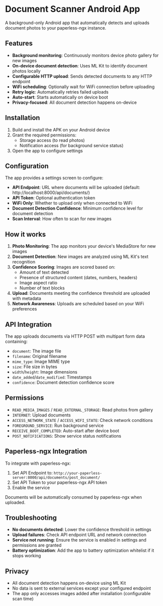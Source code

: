# Document Scanner Android App

A background-only Android app that automatically detects and uploads document photos to your paperless-ngx instance.

## Features

- **Background monitoring**: Continuously monitors device photo gallery for new images
- **On-device document detection**: Uses ML Kit to identify document photos locally
- **Configurable HTTP upload**: Sends detected documents to any HTTP endpoint
- **WiFi scheduling**: Optionally wait for WiFi connection before uploading
- **Retry logic**: Automatically retries failed uploads
- **Auto-start**: Starts automatically on device boot
- **Privacy-focused**: All document detection happens on-device

## Installation

1. Build and install the APK on your Android device
2. Grant the required permissions:
   - Storage access (to read photos)
   - Notification access (for background service status)
3. Open the app to configure settings

## Configuration

The app provides a settings screen to configure:

- **API Endpoint**: URL where documents will be uploaded (default: http://localhost:8000/api/documents/)
- **API Token**: Optional authentication token
- **WiFi Only**: Whether to upload only when connected to WiFi
- **Document Detection Confidence**: Minimum confidence level for document detection
- **Scan Interval**: How often to scan for new images

## How it works

1. **Photo Monitoring**: The app monitors your device's MediaStore for new images
2. **Document Detection**: New images are analyzed using ML Kit's text recognition
3. **Confidence Scoring**: Images are scored based on:
   - Amount of text detected
   - Presence of structured content (dates, numbers, headers)
   - Image aspect ratio
   - Number of text blocks
4. **Upload**: Documents meeting the confidence threshold are uploaded with metadata
5. **Network Awareness**: Uploads are scheduled based on your WiFi preferences

## API Integration

The app uploads documents via HTTP POST with multipart form data containing:

- `document`: The image file
- `filename`: Original filename
- `mime_type`: Image MIME type
- `size`: File size in bytes
- `width`/`height`: Image dimensions
- `date_added`/`date_modified`: Timestamps
- `confidence`: Document detection confidence score

## Permissions

- `READ_MEDIA_IMAGES` / `READ_EXTERNAL_STORAGE`: Read photos from gallery
- `INTERNET`: Upload documents
- `ACCESS_NETWORK_STATE` / `ACCESS_WIFI_STATE`: Check network conditions
- `FOREGROUND_SERVICE`: Run background service
- `RECEIVE_BOOT_COMPLETED`: Auto-start after device boot
- `POST_NOTIFICATIONS`: Show service status notifications

## Paperless-ngx Integration

To integrate with paperless-ngx:

1. Set API Endpoint to: `http://your-paperless-server:8000/api/documents/post_document/`
2. Set API Token to your paperless-ngx API token
3. Enable the service

Documents will be automatically consumed by paperless-ngx when uploaded.

## Troubleshooting

- **No documents detected**: Lower the confidence threshold in settings
- **Upload failures**: Check API endpoint URL and network connection
- **Service not running**: Ensure the service is enabled in settings and permissions are granted
- **Battery optimization**: Add the app to battery optimization whitelist if it stops working

## Privacy

- All document detection happens on-device using ML Kit
- No data is sent to external services except your configured endpoint
- The app only accesses images added after installation (configurable scan time)
